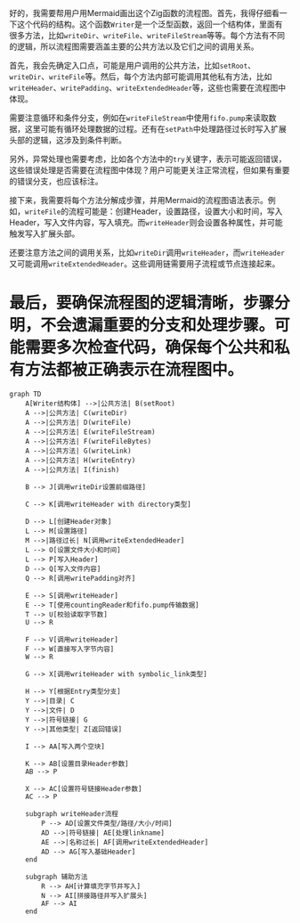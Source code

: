 好的，我需要帮用户用Mermaid画出这个Zig函数的流程图。首先，我得仔细看一下这个代码的结构。这个函数`Writer`是一个泛型函数，返回一个结构体，里面有很多方法，比如`writeDir`、`writeFile`、`writeFileStream`等等。每个方法有不同的逻辑，所以流程图需要涵盖主要的公共方法以及它们之间的调用关系。

首先，我会先确定入口点，可能是用户调用的公共方法，比如`setRoot`、`writeDir`、`writeFile`等。然后，每个方法内部可能调用其他私有方法，比如`writeHeader`、`writePadding`、`writeExtendedHeader`等，这些也需要在流程图中体现。

需要注意循环和条件分支，例如在`writeFileStream`中使用`fifo.pump`来读取数据，这里可能有循环处理数据的过程。还有在`setPath`中处理路径过长时写入扩展头部的逻辑，这涉及到条件判断。

另外，异常处理也需要考虑，比如各个方法中的`try`关键字，表示可能返回错误，这些错误处理是否需要在流程图中体现？用户可能更关注正常流程，但如果有重要的错误分支，也应该标注。

接下来，我需要将每个方法分解成步骤，并用Mermaid的流程图语法表示。例如，`writeFile`的流程可能是：创建Header，设置路径，设置大小和时间，写入Header，写入文件内容，写入填充。而`writeHeader`则会设置各种属性，并可能触发写入扩展头部。

还要注意方法之间的调用关系，比如`writeDir`调用`writeHeader`，而`writeHeader`又可能调用`writeExtendedHeader`。这些调用链需要用子流程或节点连接起来。

最后，要确保流程图的逻辑清晰，步骤分明，不会遗漏重要的分支和处理步骤。可能需要多次检查代码，确保每个公共和私有方法都被正确表示在流程图中。
================================================
```mermaid
graph TD
    A[Writer结构体] -->|公共方法| B(setRoot)
    A -->|公共方法| C(writeDir)
    A -->|公共方法| D(writeFile)
    A -->|公共方法| E(writeFileStream)
    A -->|公共方法| F(writeFileBytes)
    A -->|公共方法| G(writeLink)
    A -->|公共方法| H(writeEntry)
    A -->|公共方法| I(finish)
    
    B --> J[调用writeDir设置前缀路径]
    
    C --> K[调用writeHeader with directory类型]
    
    D --> L[创建Header对象]
    L --> M[设置路径]
    M -->|路径过长| N[调用writeExtendedHeader]
    L --> O[设置文件大小和时间]
    L --> P[写入Header]
    D --> Q[写入文件内容]
    Q --> R[调用writePadding对齐]
    
    E --> S[调用writeHeader]
    E --> T[使用countingReader和fifo.pump传输数据]
    T --> U[校验读取字节数]
    U --> R
    
    F --> V[调用writeHeader]
    F --> W[直接写入字节内容]
    W --> R
    
    G --> X[调用writeHeader with symbolic_link类型]
    
    H --> Y[根据Entry类型分支]
    Y -->|目录| C
    Y -->|文件| D
    Y -->|符号链接| G
    Y -->|其他类型| Z[返回错误]
    
    I --> AA[写入两个空块]
    
    K --> AB[设置目录Header参数]
    AB --> P
    
    X --> AC[设置符号链接Header参数]
    AC --> P
    
    subgraph writeHeader流程
        P --> AD[设置文件类型/路径/大小/时间]
        AD -->|符号链接| AE[处理linkname]
        AE -->|名称过长| AF[调用writeExtendedHeader]
        AD --> AG[写入基础Header]
    end
    
    subgraph 辅助方法
        R --> AH[计算填充字节并写入]
        N --> AI[拼接路径并写入扩展头]
        AF --> AI
    end
```